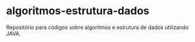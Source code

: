 # algoritmos-estrutura-dados
Repositório para códigos sobre algoritmos e estrutura de dados utilizando JAVA.
